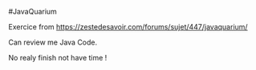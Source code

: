 #JavaQuarium

Exercice from https://zestedesavoir.com/forums/sujet/447/javaquarium/

Can review me Java Code.

No realy finish not have time !